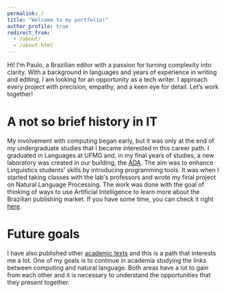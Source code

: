 ```yaml
---
permalink: /
title: "Welcome to my portfolio!"
author_profile: true
redirect_from: 
  - /about/
  - /about.html
---
```


Hi! I’m Paulo, a Brazilian editor with a passion for turning complexity into clarity. With a background in languages and years of experience in writing and editing, I am looking for an opportunity as a tech writer. I approach every project with precision, empathy, and a keen eye for detail. Let’s work together!

A not so brief history in IT
======

My involvement with computing began early, but it was only at the end of my undergraduate studies that I became interested in this career path. I graduated in Languages at UFMG and, in my final years of studies, a new laboratory was created in our building, the [ADA](http://www.letras.ufmg.br/nucleos/ada/). The aim was to enhance Linguistics students' skills by introducing programming tools. It was when I started taking classes with the lab's professors and wrote my final project on Natural Language Processing. The work was done with the goal of thinking of ways to use Artificial Intelligence to learn more about the Brazilian publishing market. If you have some time, you can check it right [here](/files/TCC.pdf).

Future goals
======
I have also published other [academic texts](https://ufmg.academia.edu/PauloCantalice) and this is a path that interests me a lot. One of my goals is to continue in academia studying the links between computing and natural language. Both areas have a lot to gain from each other and it is necessary to understand the opportunities that they present together.
